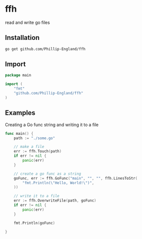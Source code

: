 # ffh
read and write go files

## Installation
```bash
go get github.com/Phillip-England/ffh
```

## Import
```go
package main

import (
    "fmt"
    "github.com/Phillip-England/ffh"
)
```

## Examples

Creating a Go func string and writing it to a file
```go
func main() {
    path := "./some.go"

    // make a file
    err := ffh.Touch(path)
    if err != nil {
        panic(err)
    }

    // create a go func as a string
    goFunc, err := ffh.GoFunc("main", "", "", ffh.LinesToStr(
        "fmt.Println(\"Hello, World!\")",
    ))

    // write it to a file
    err := ffh.OverwriteFile(path, goFunc)
    if err != nil {
        panic(err)
    }

    fmt.Println(goFunc)

}
```